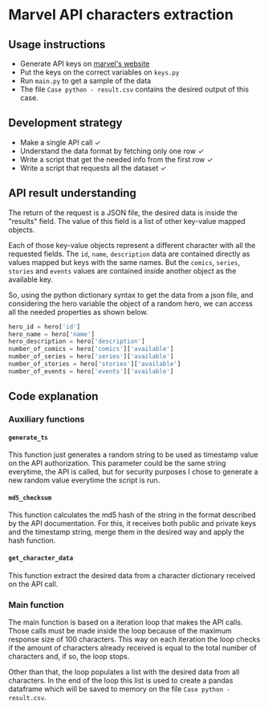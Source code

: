 # Marvel API characters extraction

## Usage instructions
- Generate API keys on [marvel's website](https://developer.marvel.com/)
- Put the keys on the correct variables on `keys.py`
- Run `main.py` to get a sample of the data
- The file `Case python - result.csv` contains the desired output of this case.

## Development strategy
- Make a single API call ✓
- Understand the data format by fetching only one row ✓
- Write a script that get the needed info from the first row ✓
- Write a script that requests all the dataset ✓

## API result understanding
The return of the request is a JSON file, the desired data is inside the "results" field. The value of this field is a
list of other key-value mapped objects.

Each of those key-value objects represent a different character with all the requested fields. The `id`, `name`,
`description` data are contained directly as values mapped but keys with the same names. But the `comics`, `series`,
`stories` and `events` values are contained inside another object as the available key. 

So, using the python dictionary syntax to get the data from a json file, and considering the hero variable the object of
a random hero, we can access all the needed properties as shown below.

```python
hero_id = hero['id']
hero_name = hero['name']
hero_description = hero['description']
number_of_comics = hero['comics']['available']
number_of_series = hero['series']['available']
number_of_stories = hero['stories']['available']
number_of_events = hero['events']['available']
```

## Code explanation

### Auxiliary functions

#### `generate_ts`
This function just generates a random string to be used as timestamp value on the API authorization. This parameter
could be the same string everytime, the API is called, but for security purposes I chose to generate a new random value
everytime the script is run.

#### `md5_checksum`
This function calculates the md5 hash of the string in the format described by the API documentation. For this, it
receives both public and private keys and the timestamp string, merge them in the desired way and apply the  hash
function.

#### `get_character_data`
This function extract the desired data from a character dictionary received on the API call.

### Main function
The main function is based on a iteration loop that makes the API calls. Those calls must be made inside the loop
because of the maximum response size of 100 characters. This way on each iteration the loop checks if the amount of
characters already received is equal to the total number of characters and, if so, the loop stops.

Other than that, the loop populates a list with the desired data from all characters. In the end of the loop this list
is used to create a pandas dataframe which will be saved to memory on the file `Case python - result.csv`.

